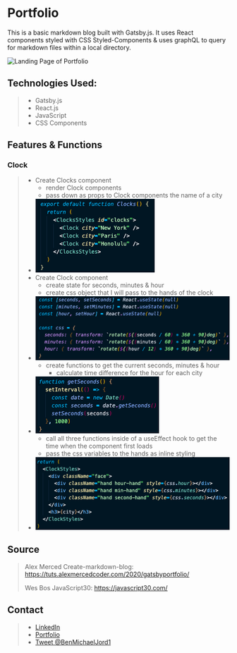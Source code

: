 # Portfolio

This is a basic markdown blog built with Gatsby.js. It uses React components styled with CSS Styled-Components & uses graphQL to query for markdown files within a local directory.

![Landing Page of Portfolio](https://i.imgur.com/zDXMqX8.png)

## Technologies Used:

> - Gatsby.js
> - React.js
> - JavaScript
> - CSS Components

## Features & Functions

### Clock

> - Create Clocks component
>   - render Clock components
>   - pass down as props to Clock components the name of a city
> - ![clocks component](src/images/clocks.png)
> - Create Clock component
>   - create state for seconds, minutes & hour
>   - create css object that I will pass to the hands of the clock
> - ![clock state and css variables](src/images/clock-state.png)
>   - create functions to get the current seconds, minutes & hour
>     - calculate time difference for the hour for each city
> - ![get time functions](src/images/time-functions.png)
>   - call all three functions inside of a useEffect hook to get the time when the component first loads
>   - pass the css variables to the hands as inline styling
> - ![clock component](src/images/clock.png)

## Source

> Alex Merced Create-markdown-blog: https://tuts.alexmercedcoder.com/2020/gatsbyportfolio/
>
> Wes Bos JavaScript30: https://javascript30.com/

## Contact

> - [LinkedIn](https://www.linkedin.com/in/benjamin-alt-higginbotham/)
> - [Portfolio](https://higginbotham.fun/)
> - [Tweet @BenMichaelJord1](https://twitter.com/BenMichaelJord1)

